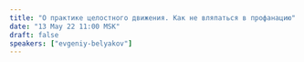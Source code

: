 ```yaml
---
title: "О практике целостного движения. Как не вляпаться в профанацию"
date: "13 May 22 11:00 MSK"
draft: false
speakers: ["evgeniy-belyakov"]
---
```

